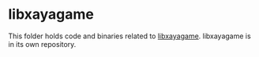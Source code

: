 # libxayagame

This folder holds code and binaries related to [libxayagame](https://github.com/xaya/libxayagame). libxayagame is in its own repository. 


